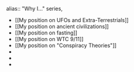 alias:: "Why I..." series,
- [[My position on UFOs and Extra-Terrestrials]]
- [[My position on ancient civilizations]]
- [[My position on fasting]]
- [[My position on WTC 9/11]]
- [[My position on "Conspiracy Theories"]]
-
-
-